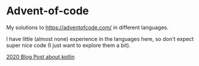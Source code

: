# Advent-of-code

My solutions to https://adventofcode.com/ in different languages.

I have little (almost none) experience in the languages here, so don't expect super nice code (I just want to explore them a bit).

[2020 Blog Post about kotlin](https://pin3da.github.io/posts/advent-of-kotlin/)
